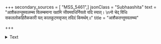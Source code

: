 +++
secondary_sources = [ "MSS_5461",]
jsonClass = "Subhaashita"
text = "आशैकतन्तुमवलम्ब्य विलम्बमाना रक्षामि जीवमवधिर्नियतो यदि स्यात्।  \nनो चेद् विधिः सकललोकहितैककारी यत् कालकूटमसृजत् तदिदं किमर्थम्॥"
title = "आशैकतन्तुमवलम्ब्य"

+++

<details><summary>Text</summary>

आशैकतन्तुमवलम्ब्य विलम्बमाना रक्षामि जीवमवधिर्नियतो यदि स्यात्।  
नो चेद् विधिः सकललोकहितैककारी यत् कालकूटमसृजत् तदिदं किमर्थम्॥
</details>
